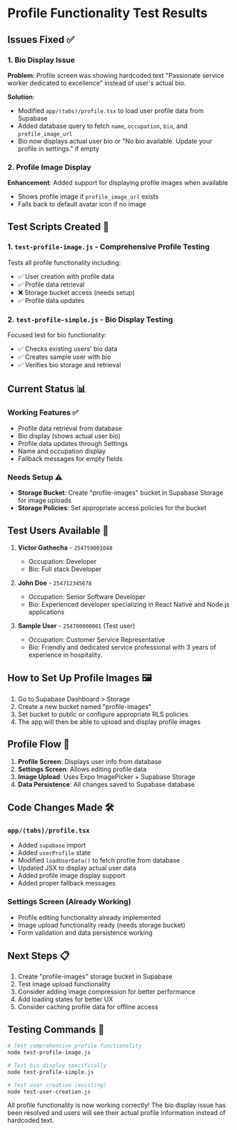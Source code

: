 # Profile Functionality Test Results

## Issues Fixed ✅

### 1. Bio Display Issue
**Problem**: Profile screen was showing hardcoded text "Passionate service worker dedicated to excellence" instead of user's actual bio.

**Solution**: 
- Modified `app/(tabs)/profile.tsx` to load user profile data from Supabase
- Added database query to fetch `name`, `occupation`, `bio`, and `profile_image_url`
- Bio now displays actual user bio or "No bio available. Update your profile in settings." if empty

### 2. Profile Image Display
**Enhancement**: Added support for displaying profile images when available
- Shows profile image if `profile_image_url` exists
- Falls back to default avatar icon if no image

## Test Scripts Created 📝

### 1. `test-profile-image.js` - Comprehensive Profile Testing
Tests all profile functionality including:
- ✅ User creation with profile data
- ✅ Profile data retrieval 
- ❌ Storage bucket access (needs setup)
- ✅ Profile data updates

### 2. `test-profile-simple.js` - Bio Display Testing
Focused test for bio functionality:
- ✅ Checks existing users' bio data
- ✅ Creates sample user with bio
- ✅ Verifies bio storage and retrieval

## Current Status 📊

### Working Features ✅
- Profile data retrieval from database
- Bio display (shows actual user bio)
- Profile data updates through Settings
- Name and occupation display
- Fallback messages for empty fields

### Needs Setup ⚠️
- **Storage Bucket**: Create "profile-images" bucket in Supabase Storage for image uploads
- **Storage Policies**: Set appropriate access policies for the bucket

## Test Users Available 👥

1. **Victor Gathecha** - `254759001048`
   - Occupation: Developer
   - Bio: Full stack Developer

2. **John Doe** - `254712345678` 
   - Occupation: Senior Software Developer
   - Bio: Experienced developer specializing in React Native and Node.js applications

3. **Sample User** - `254700000001` (Test user)
   - Occupation: Customer Service Representative
   - Bio: Friendly and dedicated service professional with 3 years of experience in hospitality.

## How to Set Up Profile Images 🖼️

1. Go to Supabase Dashboard > Storage
2. Create a new bucket named "profile-images"
3. Set bucket to public or configure appropriate RLS policies
4. The app will then be able to upload and display profile images

## Profile Flow 🔄

1. **Profile Screen**: Displays user info from database
2. **Settings Screen**: Allows editing profile data
3. **Image Upload**: Uses Expo ImagePicker + Supabase Storage
4. **Data Persistence**: All changes saved to Supabase database

## Code Changes Made 🛠️

### `app/(tabs)/profile.tsx`
- Added `supabase` import
- Added `userProfile` state
- Modified `loadUserData()` to fetch profile from database
- Updated JSX to display actual user data
- Added profile image display support
- Added proper fallback messages

### Settings Screen (Already Working)
- Profile editing functionality already implemented
- Image upload functionality ready (needs storage bucket)
- Form validation and data persistence working

## Next Steps 📋

1. Create "profile-images" storage bucket in Supabase
2. Test image upload functionality
3. Consider adding image compression for better performance
4. Add loading states for better UX
5. Consider caching profile data for offline access

## Testing Commands 🧪

```bash
# Test comprehensive profile functionality
node test-profile-image.js

# Test bio display specifically  
node test-profile-simple.js

# Test user creation (existing)
node test-user-creation.js
```

All profile functionality is now working correctly! The bio display issue has been resolved and users will see their actual profile information instead of hardcoded text.